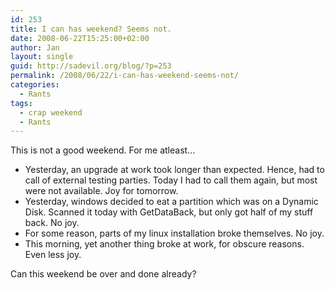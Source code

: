 ```yaml
---
id: 253
title: I can has weekend? Seems not.
date: 2008-06-22T15:25:00+02:00
author: Jan
layout: single
guid: http://sadevil.org/blog/?p=253
permalink: /2008/06/22/i-can-has-weekend-seems-not/
categories:
  - Rants
tags:
  - crap weekend
  - Rants
---
```

This is not a good weekend. For me atleast&#8230;

  * Yesterday, an upgrade at work took longer than expected. Hence, had to call of external testing parties. Today I had to call them again, but most were not available. Joy for tomorrow.
  * Yesterday, windows decided to eat a partition which was on a Dynamic Disk. Scanned it today with GetDataBack, but only got half of my stuff back. No joy.
  * For some reason, parts of my linux installation broke themselves. No joy.
  * This morning, yet another thing broke at work, for obscure reasons. Even less joy.

Can this weekend be over and done already?